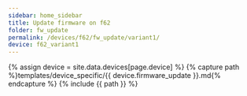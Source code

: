 ```yaml
---
sidebar: home_sidebar
title: Update firmware on f62
folder: fw_update
permalink: /devices/f62/fw_update/variant1/
device: f62_variant1
---
```

{% assign device = site.data.devices[page.device] %}
{% capture path %}templates/device_specific/{{ device.firmware_update }}.md{% endcapture %}
{% include {{ path }} %}
